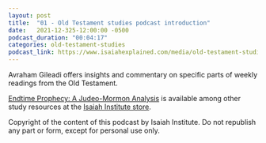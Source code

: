 ```yaml
---
layout: post
title:  "01 - Old Testament studies podcast introduction"
date:   2021-12-325-12:00:00 -0500
podcast_duration: "00:04:17"
categories: old-testament-studies
podcast_link: https://www.isaiahexplained.com/media/old-testament-studies/II-OT-00.mp3
---
```

Avraham Gileadi offers insights and commentary on specific parts of weekly readings from the Old Testament.

[Endtime Prophecy: A Judeo-Mormon Analysis](https://isaiahinstitute.com/product/endtime-prophecy-a-judeo-mormon-analysis/) is available among other study resources at the [Isaiah Institute store](https://isaiahinstitute.com/store/).

Copyright of the content of this podcast by Isaiah Institute. Do not republish any part or form, except for personal use only.